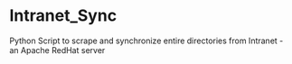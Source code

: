 # Intranet_Sync
Python Script to scrape and synchronize entire directories from Intranet - an Apache RedHat server
